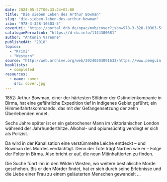 ```yaml
---
date: 2024-05-27T00:33:24+02:00
title: "Die sieben Leben des Arthur Bowman"
slug: "die-sieben-leben-des-arthur-bowman"
isbn: "978-3-328-10303-5"
coverUri: "https://portal.dnb.de/opac/mvb/cover?isbn=978-3-328-10303-5"
cataloguePermalink: "https://d-nb.info/1144300681"
author: "Antonin Varenne"
publishedAt: "2018"
topics:
  - "Krimi"
  - "Western"
source: "http://web.archive.org/web/20240303091633/https://www.penguin.de/ebook/Die-sieben-Leben-des-Arthur-Bowman/Antonin-Varenne/C-Bertelsmann/e467110.rhd"
booklists:
  - completed
resources:
  - name: cover
    src: cover.jpg
---
```


1852: Arthur Bowman, einer der härtesten Söldner der Ostindienkompanie in Birma, 
hat eine gefährliche Expedition tief in indigenes Gebiet geführt; ein 
Himmelfahrtskommando, das mit der Gefangensetzung der zehn Überlebenden endet.

Sechs Jahre später ist er ein gebrochener Mann im viktorianischen London während 
der Jahrhunderthitze. Alkohol- und opiumsüchtig verdingt er sich als Polizist. 

Da wird in der Kanalisation eine verstümmelte Leiche entdeckt – und Bowman des 
Mordes verdächtigt. Denn der Tote trägt Narben wie er – Folge der Folter in 
Birma. Also bricht er auf, die neun Mitinhaftierten zu finden.

Die Suche führt ihn in den Wilden Westen, wo weitere bestialische Morde 
geschehen. Bis er den Mörder findet, hat er sich durch seine Erlebnisse und die 
Liebe einer Frau zu einem geläuterten Menschen gewandelt …